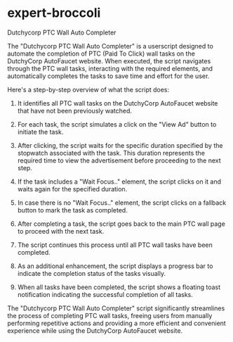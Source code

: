 # expert-broccoli
Dutchycorp PTC Wall Auto Completer

The "Dutchycorp PTC Wall Auto Completer" is a userscript designed to automate the completion of PTC (Paid To Click) wall tasks on the DutchyCorp AutoFaucet website. When executed, the script navigates through the PTC wall tasks, interacting with the required elements, and automatically completes the tasks to save time and effort for the user.

Here's a step-by-step overview of what the script does:

1. It identifies all PTC wall tasks on the DutchyCorp AutoFaucet website that have not been previously watched.

2. For each task, the script simulates a click on the "View Ad" button to initiate the task.

3. After clicking, the script waits for the specific duration specified by the stopwatch associated with the task. This duration represents the required time to view the advertisement before proceeding to the next step.

4. If the task includes a "Wait Focus.." element, the script clicks on it and waits again for the specified duration.

5. In case there is no "Wait Focus.." element, the script clicks on a fallback button to mark the task as completed.

6. After completing a task, the script goes back to the main PTC wall page to proceed with the next task.

7. The script continues this process until all PTC wall tasks have been completed.

8. As an additional enhancement, the script displays a progress bar to indicate the completion status of the tasks visually.

9. When all tasks have been completed, the script shows a floating toast notification indicating the successful completion of all tasks.

The "Dutchycorp PTC Wall Auto Completer" script significantly streamlines the process of completing PTC wall tasks, freeing users from manually performing repetitive actions and providing a more efficient and convenient experience while using the DutchyCorp AutoFaucet website.

